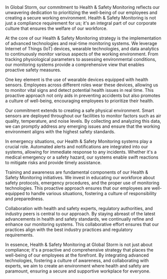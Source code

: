 In Global Storm, our commitment to Health & Safety Monitoring reflects our unwavering dedication to prioritizing the well-being of our employees and creating a secure working environment. Health & Safety Monitoring is not just a compliance requirement for us; it's an integral part of our corporate culture that ensures the welfare of our workforce.

At the core of our Health & Safety Monitoring strategy is the implementation of advanced technologies and real-time monitoring systems. We leverage Internet of Things (IoT) devices, wearable technologies, and data analytics to continuously monitor various aspects of the working environment. From tracking physiological parameters to assessing environmental conditions, our monitoring systems provide a comprehensive view that enables proactive safety measures.

One key element is the use of wearable devices equipped with health sensors. Employees across different roles wear these devices, allowing us to monitor vital signs and detect potential health issues in real time. This proactive approach not only aids in preventing accidents but also promotes a culture of well-being, encouraging employees to prioritize their health.

Our commitment extends to creating a safe physical environment. Smart sensors are deployed throughout our facilities to monitor factors such as air quality, temperature, and noise levels. By collecting and analyzing this data, we can promptly address any emerging issues and ensure that the working environment aligns with the highest safety standards.

In emergency situations, our Health & Safety Monitoring systems play a crucial role. Automated alerts and notifications are integrated into our systems, allowing for immediate response to any incidents. Whether it's a medical emergency or a safety hazard, our systems enable swift reactions to mitigate risks and provide timely assistance.

Training and awareness are fundamental components of our Health & Safety Monitoring initiatives. We invest in educating our workforce about safety protocols, emergency procedures, and the proper use of monitoring technologies. This proactive approach ensures that our employees are well-equipped to handle various situations, fostering a culture of responsibility and preparedness.

Collaboration with health and safety experts, regulatory authorities, and industry peers is central to our approach. By staying abreast of the latest advancements in health and safety standards, we continually refine and enhance our monitoring systems. This collaborative effort ensures that our practices align with the best industry practices and regulatory requirements.

In essence, Health & Safety Monitoring at Global Storm is not just about compliance; it's a proactive and comprehensive strategy that places the well-being of our employees at the forefront. By integrating advanced technologies, fostering a culture of awareness, and collaborating with experts, we aim to create an environment where health and safety are paramount, ensuring a secure and supportive workplace for everyone.